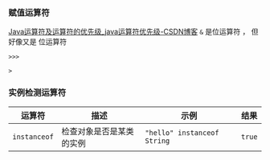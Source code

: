 ### 赋值运算符



[Java运算符及运算符的优先级_java运算符优先级-CSDN博客](https://blog.csdn.net/feifuzeng/article/details/108862001)  `&` 是位运算符   ， 但好像又是 位运算符



`>>>`

`>`





### 实例检测运算符

| 运算符       | 描述                     | 示例                        | 结果   |
| ------------ | ------------------------ | --------------------------- | ------ |
| `instanceof` | 检查对象是否是某类的实例 | `"hello" instanceof String` | `true` |









